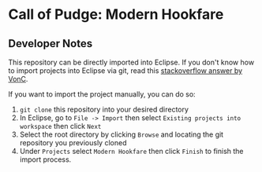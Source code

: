 # Call of Pudge: Modern Hookfare

## Developer Notes
This repository can be directly imported into Eclipse. If you don't know how to import projects into Eclipse via git, read this [stackoverflow answer by VonC](http://stackoverflow.com/questions/6760115/importing-a-github-project-into-eclipse/6760785#6760785).

If you want to import the project manually, you can do so:
1. `git clone` this repository into your desired directory
2. In Eclipse, go to `File -> Import` then select `Existing projects into workspace` then click `Next`
3. Select the root directory by clicking `Browse` and locating the git repository  you previously cloned
4. Under `Projects` select `Modern Hookfare` then click `Finish` to finish the import process.